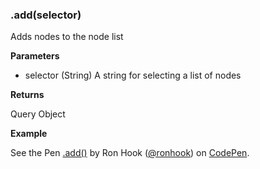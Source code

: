 ### .add(selector)

Adds nodes to the node list

**Parameters**

- selector (String) A string for selecting a list of nodes

**Returns** 

Query Object

**Example**

<p data-height="300" data-theme-id="30862" data-slug-hash="KvqozO" data-default-tab="js,result" data-user="ronhook" data-embed-version="2" data-pen-title=".add()" class="codepen">See the Pen <a href="https://codepen.io/ronhook/pen/KvqozO/">.add()</a> by Ron Hook (<a href="https://codepen.io/ronhook">@ronhook</a>) on <a href="https://codepen.io">CodePen</a>.</p>
<script async src="https://production-assets.codepen.io/assets/embed/ei.js"> </script>


